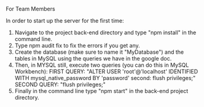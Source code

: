 For Team Members

In order to start up the server for the first time:

1. Navigate to the project back-end directory and type "npm install" in the command line.
2. Type npm audit fix to fix the errors if you get any.
3. Create the database (make sure to name it "MyDatabase") and the tables in MySQL using the queries we have in the google doc.
4. Then, in MYSQL still, execute two queries (you can do this in MySQL Workbench):
   FIRST QUERY: 
      "ALTER USER 'root'@'localhost' IDENTIFIED WITH mysql_native_password BY 'password'
      second: flush privileges;"
   SECOND QUERY: 
      "flush privileges;"
5. Finally in the command line type "npm start" in the back-end project directory.
